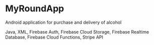 # MyRoundApp

Android application for purchase and delivery of alcohol

Java, XML, Firebase Auth, Firebase Cloud Storage, Firebase Realtime Database, Firebase Cloud Functions, Stripe API
